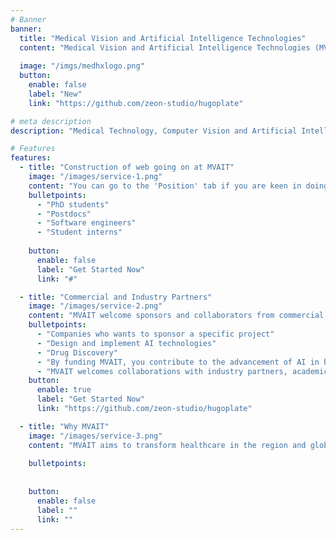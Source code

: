 ```yaml
---
# Banner
banner:
  title: "Medical Vision and Artificial Intelligence Technologies"
  content: "Medical Vision and Artificial Intelligence Technologies (MVAIT) is a research group located at Nanyang Technological University (NTU) and Novena, Singapore, working on research projects in medical data interpretation, computer vision, health informatics and artificial intelligence in medicine.  MVAIT focuses on AI in healthcare and clinical translation. The objective is to advance medical artificial intelligence with a specific focus on medical data interpretation. The mission of MVAIT is to develop AI models that can transform the healthcare industry and complement the expertise of medical doctors."
  
  image: "/imgs/medhxlogo.png"
  button:
    enable: false
    label: "New"
    link: "https://github.com/zeon-studio/hugoplate"

# meta description
description: "Medical Technology, Computer Vision and Artificial Intelligence (AI) for Biomedical Devices, NTU, Medical Data Interpretation"

# Features
features:
  - title: "Construction of web going on at MVAIT"
    image: "/images/service-1.png"
    content: "You can go to the 'Position' tab if you are keen in doing research at MVAIT. Some of the positions available at MVAIT are:"
    bulletpoints:
      - "PhD students"
      - "Postdocs"
      - "Software engineers"
      - "Student interns"
      
    button:
      enable: false
      label: "Get Started Now"
      link: "#"

  - title: "Commercial and Industry Partners"
    image: "/images/service-2.png"
    content: "MVAIT welcome sponsors and collaborators from commercial, industrial and public organizations."  
    bulletpoints:
      - "Companies who wants to sponsor a specific project"
      - "Design and implement AI technologies"
      - "Drug Discovery"
      - "By funding MVAIT, you contribute to the advancement of AI in healthcare and make an impact in the society. Do contact MVAIT to discuss potential collaborations or funding."
      - "MVAIT welcomes collaborations with industry partners, academic institutions, and public agencies who wants to work with MVAIT to transform the healthcare industry. Please contact MVAIT if you are interested in partnering with MVAIT to advance healthcare technologies for the Society."
    button:
      enable: true
      label: "Get Started Now"
      link: "https://github.com/zeon-studio/hugoplate"

  - title: "Why MVAIT"
    image: "/images/service-3.png"
    content: "MVAIT aims to transform healthcare in the region and globally, introducing affordable and wholistic medical technologies to the society."
    
    bulletpoints:
   
    
    button:
      enable: false
      label: ""
      link: ""
---
```

